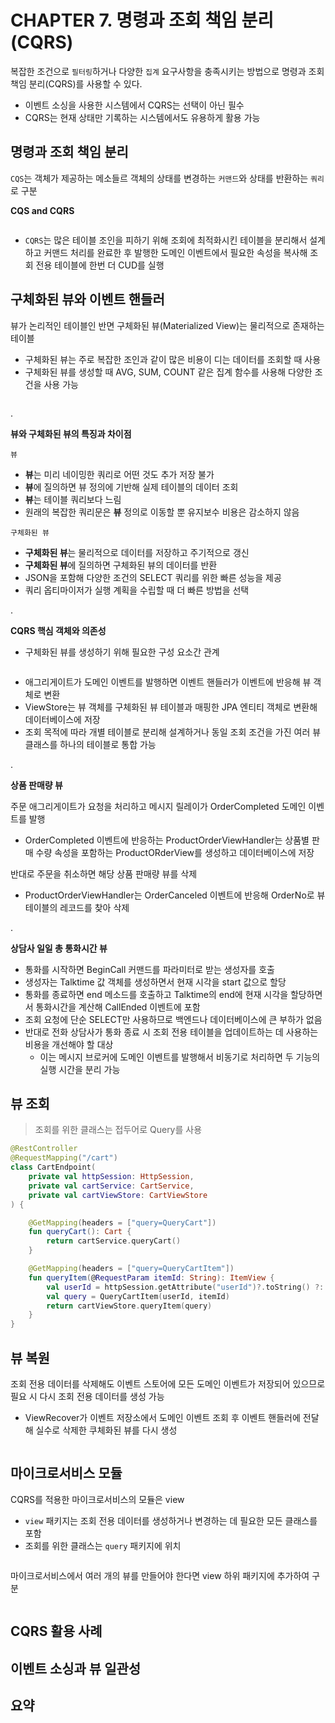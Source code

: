 # CHAPTER 7. 명령과 조회 책임 분리(CQRS)

복잡한 조건으로 `필터링`하거나 다양한 `집계` 요구사항을 충족시키는 방법으로 명령과 조회 책임 분리(CQRS)를 사용할 수 있다.
- 이벤트 소싱을 사용한 시스템에서 CQRS는 선택이 아닌 필수
- CQRS는 현재 상태만 기록하는 시스템에서도 유용하게 활용 가능

## 명령과 조회 책임 분리

`CQS`는 객체가 제공하는 메소들르 객체의 상태를 변경하는 `커맨드`와 상태를 반환하는 `쿼리`로 구분

**CQS and CQRS**

<figure><img src="../../.gitbook/assets/microservices-eventsourcing/7-1.png" alt=""><figcaption></figcaption></figure>

- `CQRS`는 많은 테이블 조인을 피하기 위해 조회에 최적화시킨 테이블을 분리해서 설계하고 커맨드 처리를 완료한 후 발행한 도메인 이벤트에서 필요한 속성을 복사해 조회 전용 테이블에 한번 더 CUD를 실행

## 구체화된 뷰와 이벤트 핸들러

뷰가 논리적인 테이블인 반면 구체화된 뷰(Materialized View)는 물리적으로 존재하는 테이블
- 구체화된 뷰는 주로 복잡한 조인과 같이 많은 비용이 디는 데이터를 조회할 때 사용
- 구체화된 뷰를 생성할 때 AVG, SUM, COUNT 같은 집계 함수를 사용해 다양한 조건을 사용 가능

<figure><img src="../../.gitbook/assets/microservices-eventsourcing/7-3.png" alt=""><figcaption></figcaption></figure>

.

**뷰와 구체화된 뷰의 특징과 차이점**

`뷰`
- **뷰**는 미리 네이밍한 쿼리로 어떤 것도 추가 저장 불가
- **뷰**에 질의하면 뷰 정의에 기반해 실제 테이블의 데이터 조회
- **뷰**는 테이블 쿼리보다 느림
- 원래의 복잡한 쿼리문은 **뷰** 정의로 이동할 뿐 유지보수 비용은 감소하지 않음

`구체화된 뷰`
- **구체화된 뷰**는 물리적으로 데이터를 저장하고 주기적으로 갱신
- **구체화된 뷰**에 질의하면 구체화된 뷰의 데이터를 반환
- JSON을 포함해 다양한 조건의 SELECT 쿼리를 위한 빠른 성능을 제공
- 쿼리 옵티마이저가 실행 계획을 수립할 때 더 빠른 방법을 선택

.

**CQRS 핵심 객체와 의존성**
- 구체화된 뷰를 생성하기 위해 필요한 구성 요소간 관계

<figure><img src="../../.gitbook/assets/microservices-eventsourcing/7-4.png" alt=""><figcaption></figcaption></figure>

- 애그리게이트가 도메인 이벤트를 발행하면 이벤트 핸들러가 이벤트에 반응해 뷰 객체로 변환
- ViewStore는 뷰 객체를 구체화된 뷰 테이블과 매핑한 JPA 엔티티 객체로 변환해 데이터베이스에 저장
- 조회 목적에 따라 개별 테이블로 분리해 설계하거나 동일 조회 조건을 가진 여러 뷰 클래스를 하나의 테이블로 통합 가능

.

**상품 판매량 뷰**

주문 애그리게이트가 요청을 처리하고 메시지 릴레이가 OrderCompleted 도메인 이벤트를 발행
- OrderCompleted 이벤트에 반응하는 ProductOrderViewHandler는 상품별 판매 수량 속성을 포함하는 ProductORderView를 생성하고 데이터베이스에 저장

반대로 주문을 취소하면 해당 상품 판매량 뷰를 삭제
- ProductOrderViewHandler는 OrderCanceled 이벤트에 반응해 OrderNo로 뷰 테이블의 레코드를 찾아 삭제

.

**상담사 일일 총 통화시간 뷰**
- 통화를 시작하면 BeginCall 커맨드를 파라미터로 받는 생성자를 호출
- 생성자는 Talktime 값 객체를 생성하면서 현재 시각을 start 값으로 할당
- 통화를 종료하면 end 메소드를 호출하고 Talktime의 end에 현재 시각을 할당하면서 통화시간을 계산해 CallEnded 이벤트에 포함
- 조회 요청에 단순 SELECT만 사용하므로 백엔드나 데이터베이스에 큰 부하가 없음
- 반대로 전화 상담사가 통화 종료 시 조회 전용 테이블을 업데이트하는 데 사용하는 비용을 개선해야 할 대상
  - 이는 메시지 브로커에 도메인 이벤트를 발행해서 비동기로 처리하면 두 기능의 실행 시간을 분리 가능

## 뷰 조회

> 조회를 위한 클래스는 접두어로 Query를 사용

```kotlin
@RestController
@RequestMapping("/cart")
class CartEndpoint(
    private val httpSession: HttpSession,
    private val cartService: CartService,
    private val cartViewStore: CartViewStore
) {

    @GetMapping(headers = ["query=QueryCart"])
    fun queryCart(): Cart {
        return cartService.queryCart()
    }

    @GetMapping(headers = ["query=QueryCartItem"])
    fun queryItem(@RequestParam itemId: String): ItemView {
        val userId = httpSession.getAttribute("userId")?.toString() ?: throw IllegalStateException("User not logged in")
        val query = QueryCartItem(userId, itemId)
        return cartViewStore.queryItem(query)
    }
}
```

## 뷰 복원

조회 전용 데이터를 삭제해도 이벤트 스토어에 모든 도메인 이벤트가 저장되어 있으므로 필요 시 다시 조회 전용 데이터를 생성 가능
- ViewRecover가 이벤트 저장소에서 도메인 이벤트 조회 후 이벤트 핸들러에 전달해 실수로 삭제한 쿠체화된 뷰를 다시 생성

<figure><img src="../../.gitbook/assets/microservices-eventsourcing/7-6.png" alt=""><figcaption></figcaption></figure>

## 마이크로서비스 모듈

CQRS를 적용한 마이크로서비스의 모듈은 view
- `view` 패키지는 조회 전용 데이터를 생성하거나 변경하는 데 필요한 모든 클래스를 포함
- 조회를 위한 클래스는 `query` 패키지에 위치

<figure><img src="../../.gitbook/assets/microservices-eventsourcing/7-7.png" alt=""><figcaption></figcaption></figure>

마이크로서비스에서 여러 개의 뷰를 만들어야 한다면 view 하위 패키지에 추가하여 구분

<figure><img src="../../.gitbook/assets/microservices-eventsourcing/7-8.png" alt=""><figcaption></figcaption></figure>

## CQRS 활용 사례

## 이벤트 소싱과 뷰 일관성

## 요약
